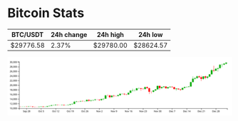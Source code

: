 # Bitcoin Stats

BTC/USDT|24h change|24h high|24h low|
|---|---|---|---|
|$29776.58|2.37%|$29780.00|$28624.57|

<img src="./chart.svg">
